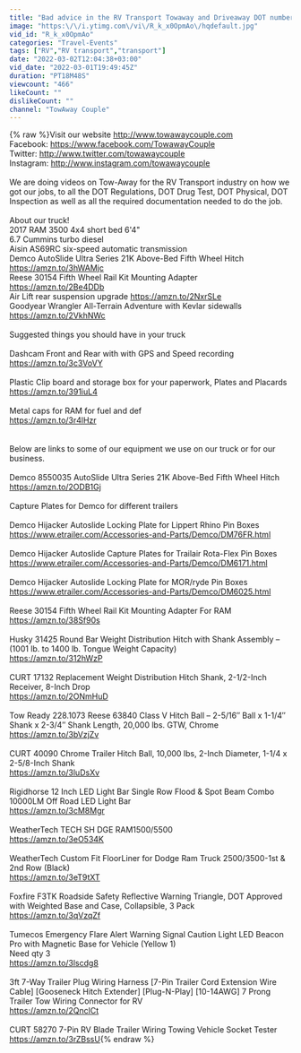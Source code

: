 ```yaml
---
title: "Bad advice in the RV Transport Towaway and Driveaway DOT numbers , permits and weigh stations"
image: "https:\/\/i.ytimg.com\/vi\/R_k_x0OpmAo\/hqdefault.jpg"
vid_id: "R_k_x0OpmAo"
categories: "Travel-Events"
tags: ["RV","RV transport","transport"]
date: "2022-03-02T12:04:38+03:00"
vid_date: "2022-03-01T19:49:45Z"
duration: "PT18M48S"
viewcount: "466"
likeCount: ""
dislikeCount: ""
channel: "TowAway Couple"
---
```

{% raw %}Visit our website <a rel="nofollow" target="blank" href="http://www.towawaycouple.com​">http://www.towawaycouple.com​</a><br />Facebook: <a rel="nofollow" target="blank" href="https://www.facebook.com/TowawayCouple">https://www.facebook.com/TowawayCouple</a><br />Twitter: <a rel="nofollow" target="blank" href="http://www.twitter.com/towawaycouple">http://www.twitter.com/towawaycouple</a><br />Instagram: <a rel="nofollow" target="blank" href="http://www.instagram.com/towawaycouple">http://www.instagram.com/towawaycouple</a><br /><br />We are doing videos on Tow-Away for the RV Transport industry on how we got our jobs,  to all the DOT Regulations, DOT Drug Test, DOT Physical, DOT Inspection as well as all the required documentation needed to do the job.<br /><br />About our truck!<br />2017 RAM 3500 4x4 short bed 6'4&quot;<br />6.7 Cummins turbo diesel<br />Aisin AS69RC six-speed automatic transmission<br />Demco AutoSlide Ultra Series 21K Above-Bed Fifth Wheel Hitch <a rel="nofollow" target="blank" href="https://amzn.to/3hWAMjc​">https://amzn.to/3hWAMjc​</a><br />Reese 30154 Fifth Wheel Rail Kit Mounting Adapter <a rel="nofollow" target="blank" href="https://amzn.to/2Be4DDb​">https://amzn.to/2Be4DDb​</a><br />Air Lift rear suspension upgrade <a rel="nofollow" target="blank" href="https://amzn.to/2NxrSLe​">https://amzn.to/2NxrSLe​</a><br />Goodyear Wrangler All-Terrain Adventure with Kevlar sidewalls <a rel="nofollow" target="blank" href="https://amzn.to/2VkhNWc​">https://amzn.to/2VkhNWc​</a><br /><br />Suggested things you should have in your truck<br /><br />Dashcam Front and Rear with with GPS and Speed recording <br /><a rel="nofollow" target="blank" href="https://amzn.to/3c3VoVY">https://amzn.to/3c3VoVY</a><br /><br />Plastic Clip board and storage box for your paperwork, Plates and Placards<br /><a rel="nofollow" target="blank" href="https://amzn.to/391iuL4">https://amzn.to/391iuL4</a><br /><br />Metal caps for RAM for fuel and def<br /><a rel="nofollow" target="blank" href="https://amzn.to/3r4lHzr">https://amzn.to/3r4lHzr</a><br /><br /><br />Below are links to some of our equipment we use on our truck or for our business.<br /><br />Demco 8550035 AutoSlide Ultra Series 21K Above-Bed Fifth Wheel Hitch<br /><a rel="nofollow" target="blank" href="https://amzn.to/2ODB1Gj">https://amzn.to/2ODB1Gj</a><br /><br />Capture Plates for Demco for different trailers<br /><br />Demco Hijacker Autoslide Locking Plate for Lippert Rhino Pin Boxes<br /><a rel="nofollow" target="blank" href="https://www.etrailer.com/Accessories-and-Parts/Demco/DM76FR.html">https://www.etrailer.com/Accessories-and-Parts/Demco/DM76FR.html</a><br /><br />Demco Hijacker Autoslide Capture Plates for Trailair Rota-Flex Pin Boxes<br /><a rel="nofollow" target="blank" href="https://www.etrailer.com/Accessories-and-Parts/Demco/DM6171.html">https://www.etrailer.com/Accessories-and-Parts/Demco/DM6171.html</a><br /><br />Demco Hijacker Autoslide Locking Plate for MOR/ryde Pin Boxes<br /><a rel="nofollow" target="blank" href="https://www.etrailer.com/Accessories-and-Parts/Demco/DM6025.html">https://www.etrailer.com/Accessories-and-Parts/Demco/DM6025.html</a><br /><br />Reese 30154 Fifth Wheel Rail Kit Mounting Adapter For RAM<br /><a rel="nofollow" target="blank" href="https://amzn.to/38Sf90s">https://amzn.to/38Sf90s</a><br /><br />Husky 31425 Round Bar Weight Distribution Hitch with Shank Assembly – (1001 lb. to 1400 lb. Tongue Weight Capacity)<br /><a rel="nofollow" target="blank" href="https://amzn.to/312hWzP">https://amzn.to/312hWzP</a><br /><br />CURT 17132 Replacement Weight Distribution Hitch Shank, 2-1/2-Inch Receiver, 8-Inch Drop<br /><a rel="nofollow" target="blank" href="https://amzn.to/2ONmHuD">https://amzn.to/2ONmHuD</a><br /><br />Tow Ready 228.1073 Reese 63840 Class V Hitch Ball – 2-5/16″ Ball x 1-1/4″ Shank x 2-3/4″ Shank Length, 20,000 lbs. GTW, Chrome<br /><a rel="nofollow" target="blank" href="https://amzn.to/3bVzjZv">https://amzn.to/3bVzjZv</a><br /><br />CURT 40090 Chrome Trailer Hitch Ball, 10,000 lbs, 2-Inch Diameter, 1-1/4 x 2-5/8-Inch Shank<br /><a rel="nofollow" target="blank" href="https://amzn.to/3luDsXv">https://amzn.to/3luDsXv</a><br /><br />Rigidhorse 12 Inch LED Light Bar Single Row Flood &amp; Spot Beam Combo 10000LM Off Road LED Light Bar<br /><a rel="nofollow" target="blank" href="https://amzn.to/3cM8Mgr">https://amzn.to/3cM8Mgr</a><br /><br />WeatherTech TECH SH DGE RAM1500/5500<br /><a rel="nofollow" target="blank" href="https://amzn.to/3eO534K">https://amzn.to/3eO534K</a><br /><br />WeatherTech Custom Fit FloorLiner for Dodge Ram Truck 2500/3500-1st &amp; 2nd Row (Black)<br /><a rel="nofollow" target="blank" href="https://amzn.to/3eT9tXT">https://amzn.to/3eT9tXT</a><br /><br />Foxfire F3TK Roadside Safety Reflective Warning Triangle, DOT Approved with Weighted Base and Case, Collapsible, 3 Pack<br /><a rel="nofollow" target="blank" href="https://amzn.to/3qVzqZf">https://amzn.to/3qVzqZf</a><br /><br />Tumecos Emergency Flare Alert Warning Signal Caution Light LED Beacon Pro with Magnetic Base for Vehicle (Yellow 1)<br />Need qty 3<br /><a rel="nofollow" target="blank" href="https://amzn.to/3lscdg8">https://amzn.to/3lscdg8</a><br /><br />3ft 7-Way Trailer Plug Wiring Harness [7-Pin Trailer Cord Extension Wire Cable] [Gooseneck Hitch Extender] [Plug-N-Play] [10-14AWG] 7 Prong Trailer Tow Wiring Connector for RV<br /><a rel="nofollow" target="blank" href="https://amzn.to/2QnclCt">https://amzn.to/2QnclCt</a><br /><br />CURT 58270 7-Pin RV Blade Trailer Wiring Towing Vehicle Socket Tester<br /><a rel="nofollow" target="blank" href="https://amzn.to/3rZBssU">https://amzn.to/3rZBssU</a>{% endraw %}
